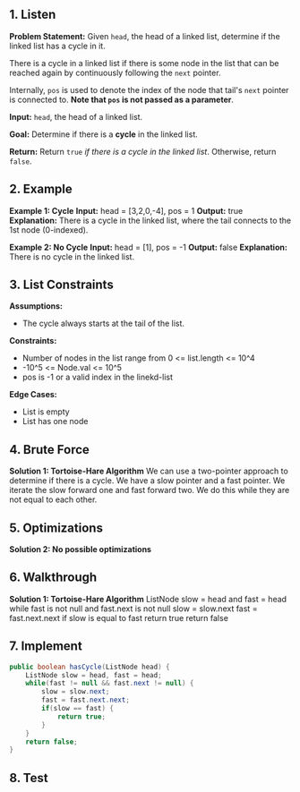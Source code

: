 ## 1. Listen

**Problem Statement:**
Given `head`, the head of a linked list, determine if the linked list has a cycle in it.

There is a cycle in a linked list if there is some node in the list that can be reached again by continuously following the `next` pointer. 

Internally, `pos` is used to denote the index of the node that tail's `next` pointer is connected to. **Note that `pos` is not passed as a parameter**.

**Input:**
`head`, the head of a linked list.

**Goal:**
Determine if there is a **cycle** in the linked list.

**Return:**
Return `true` _if there is a cycle in the linked list_. Otherwise, return `false`.
## 2. Example

**Example 1: Cycle**
**Input:** head = [3,2,0,-4], pos = 1
**Output:** true
**Explanation:** There is a cycle in the linked list, where the tail connects to the 1st node (0-indexed).

**Example 2: No Cycle**
**Input:** head = [1], pos = -1
**Output:** false
**Explanation:** There is no cycle in the linked list.
## 3. List Constraints

**Assumptions:**
- The cycle always starts at the tail of the list.

**Constraints:**
- Number of nodes in the list range from 0 <= list.length <= 10^4
- -10^5 <= Node.val <= 10^5
- pos is -1 or a valid index in the linekd-list

**Edge Cases:**
- List is empty
- List has one node
## 4. Brute Force

**Solution 1: Tortoise-Hare Algorithm**
We can use a two-pointer approach to determine if there is a cycle.
We have a slow pointer and a fast pointer. We iterate the slow forward one and fast forward two. We do this while they are not equal to each other.
## 5. Optimizations

**Solution 2: No possible optimizations**
## 6. Walkthrough

**Solution 1: Tortoise-Hare Algorithm**
ListNode slow = head and fast = head
while fast is not null and fast.next is not null
	slow = slow.next
	fast = fast.next.next
	if slow is equal to fast
		return true
return false

## 7. Implement

```Java
public boolean hasCycle(ListNode head) {
	ListNode slow = head, fast = head;
	while(fast != null && fast.next != null) {
		slow = slow.next;
		fast = fast.next.next;
		if(slow == fast) {
			return true;
		}
	}
	return false;
}
```
## 8. Test
